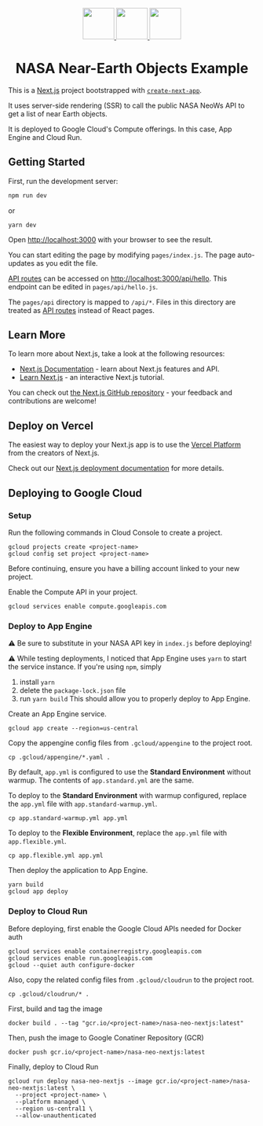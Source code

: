 <p align="center">
  <a href="https://nextjs.org">
    <img src="https://assets.vercel.com/image/upload/v1607554385/repositories/next-js/next-logo.png" height="64">
  </a>
  <a href="https://api.nasa.gov/">
    <img src="https://www.nasa.gov/wp-content/themes/nasa/assets/images/nasa-logo@2x.png" height="64">
  </a>
  <a href="https://cloud.google.com/">
    <img src="https://play-lh.googleusercontent.com/RyoQTmHnxsxPYabsETmWVXHtLorVh_yOO48hsdv2VmI-Uki4qt5c5vV1cicJODV56A4" height="64">
  </a>
  <h1 align="center">NASA Near-Earth Objects Example</h1>
</p>

This is a [Next.js](https://nextjs.org/) project bootstrapped with [`create-next-app`](https://github.com/vercel/next.js/tree/canary/packages/create-next-app).

It uses server-side rendering (SSR) to call the public NASA NeoWs API to get a list of near Earth objects.

It is deployed to Google Cloud's Compute offerings. In this case, App Engine and Cloud Run.

## Getting Started

First, run the development server:

```bash
npm run dev
```

or

```
yarn dev
```

Open [http://localhost:3000](http://localhost:3000) with your browser to see the result.

You can start editing the page by modifying `pages/index.js`. The page auto-updates as you edit the file.

[API routes](https://nextjs.org/docs/api-routes/introduction) can be accessed on [http://localhost:3000/api/hello](http://localhost:3000/api/hello). This endpoint can be edited in `pages/api/hello.js`.

The `pages/api` directory is mapped to `/api/*`. Files in this directory are treated as [API routes](https://nextjs.org/docs/api-routes/introduction) instead of React pages.

## Learn More

To learn more about Next.js, take a look at the following resources:

- [Next.js Documentation](https://nextjs.org/docs) - learn about Next.js features and API.
- [Learn Next.js](https://nextjs.org/learn) - an interactive Next.js tutorial.

You can check out [the Next.js GitHub repository](https://github.com/vercel/next.js/) - your feedback and contributions are welcome!

## Deploy on Vercel

The easiest way to deploy your Next.js app is to use the [Vercel Platform](https://vercel.com/new?utm_medium=default-template&filter=next.js&utm_source=create-next-app&utm_campaign=create-next-app-readme) from the creators of Next.js.

Check out our [Next.js deployment documentation](https://nextjs.org/docs/deployment) for more details.

## Deploying to Google Cloud

### Setup

Run the following commands in Cloud Console to create a project.

```
gcloud projects create <project-name>
gcloud config set project <project-name>
```

Before continuing, ensure you have a billing account linked to your new project.

Enable the Compute API in your project.

```
gcloud services enable compute.googleapis.com
```

### Deploy to App Engine

⚠ Be sure to substitute in your NASA API key in `index.js` before deploying!

⚠ While testing deployments, I noticed that App Engine uses `yarn` to start the service instance. If you're using `npm`, simply

1. install `yarn`
2. delete the `package-lock.json` file
3. run `yarn build`
   This should allow you to properly deploy to App Engine.

Create an App Engine service.

```
gcloud app create --region=us-central
```

Copy the appengine config files from `.gcloud/appengine` to the project root.

```
cp .gcloud/appengine/*.yaml .
```

By default, `app.yml` is configured to use the **Standard Environment** without warmup. The contents of `app.standard.yml` are the same.

To deploy to the **Standard Environment** with warmup configured, replace the `app.yml` file with `app.standard-warmup.yml`.

```
cp app.standard-warmup.yml app.yml
```

To deploy to the **Flexible Environment**, replace the `app.yml` file with `app.flexible.yml`.

```
cp app.flexible.yml app.yml
```

Then deploy the application to App Engine.

```
yarn build
gcloud app deploy
```

### Deploy to Cloud Run

Before deploying, first enable the Google Cloud APIs needed for Docker auth

```
gcloud services enable containerregistry.googleapis.com
gcloud services enable run.googleapis.com
gcloud --quiet auth configure-docker
```

Also, copy the related config files from `.gcloud/cloudrun` to the project root.

```
cp .gcloud/cloudrun/* .
```

First, build and tag the image

```
docker build . --tag "gcr.io/<project-name>/nasa-neo-nextjs:latest"
```

Then, push the image to Google Conatiner Repository (GCR)

```
docker push gcr.io/<project-name>/nasa-neo-nextjs:latest
```

Finally, deploy to Cloud Run

```
gcloud run deploy nasa-neo-nextjs --image gcr.io/<project-name>/nasa-neo-nextjs:latest \
  --project <project-name> \
  --platform managed \
  --region us-central1 \
  --allow-unauthenticated
```
